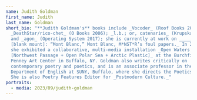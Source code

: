 ```yaml
---
name: Judith Goldman
first_name: Judith
last_name: Goldman
short_bio: "**Judith Goldman's** books include _Vocoder_ (Roof Books 2001);
  _DeathStar/rico-chet_ (O Books 2006); _l.b.; or, catenaries_ (Krupskaya 2011);
  and _agon_ (Operating System 2017); she is currently at work on _______ _Mt.
  [blank mount]: “Mont Blanc,” Mont Blanc, M*NST*R’s foul papers._ In 2019-2020,
  she exhibited a collaborative, multi-media installation _Open Waters
  [Northwest Passage + Open Polar Sea + Arctic Plastic]_ at the Burchfield
  Penney Art Center in Buffalo, NY. Goldman also writes critically on
  contemporary poetry and poetics, and is an associate professor in the
  Department of English at SUNY, Buffalo, where she directs the Poetics Program.
  She is also Poetry Features Editor for _Postmodern Culture._"
portraits:
  - media: 2023/09/judith-goldman
---
```

